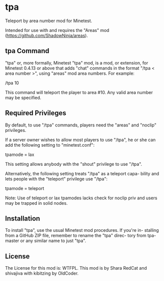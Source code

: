 tpa 
===

Teleport by area number mod for Minetest.

Intended for use with and requires the "Areas" mod (https://github.com/ShadowNinja/areas).


tpa Command
-----------

"tpa" or,  more formally, Minetest "tpa" mod, is a mod,  or extension,
for Minetest 0.4.13 or above that adds "chat" commands in the format "/tpa < area number >", using "areas" mod area numbers. For example:

/tpa 10

This command will teleport the player to area #10. Any valid area number may be specified.

Required Privileges
-------------------

By default, to use "/tpa" commands, players need the "areas" and
"noclip" privileges.

If a server owner wishes to allow most players to use "/tpa", he or she
can add the following setting to "minetest.conf":

tpamode = lax

This setting allows anybody with the "shout" privilege to use "/tpa".

Alternatively, the following setting treats "/tpa" as a teleport capa-
bility and lets people with the "teleport" privilege use "/tpa":

tpamode = teleport

Note: Use of teleport or lax tpamodes lacks check for noclip priv and users may be trapped in solid nodes.

Installation
------------

To install "tpa", use the usual Minetest mod procedures. If you're in-
stalling  from a GitHub ZIP file, remember to rename the "tpa" direc-
tory from tpa-master or any similar name to just "tpa".

License
-------

The License for this mod is: WTFPL. This mod is by Shara RedCat and
shivajiva with kibitzing by OldCoder.
